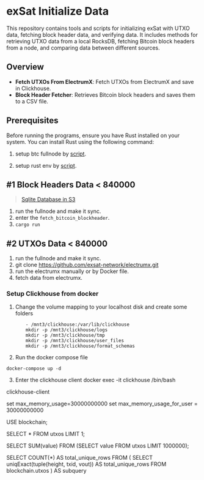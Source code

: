 # exSat Initialize Data

This repository contains tools and scripts for initializing exSat with UTXO data, fetching block header data, and verifying data. It includes methods for retrieving UTXO data from a local RocksDB, fetching Bitcoin block headers from a node, and comparing data between different sources.

## Overview

- **Fetch UTXOs From ElectrumX**: Fetch UTXOs from ElectrumX and save in Clickhouse.
- **Block Header Fetcher**: Retrieves Bitcoin block headers and saves them to a CSV file.

## Prerequisites

Before running the programs, ensure you have Rust installed on your system. You can install Rust using the following command:

1. setup btc fullnode by [script](./setup-bitcoin-fullnode.sh).


2. setup rust env by [script](./setup-rust.sh).

## #1 Block Headers Data < 840000

> [Sqlite Database in S3](https://s3.amazonaws.com/exsat.initialize.data/block_headers_lt_840000_sqlite.zip)


1. run the fullnode and make it sync.
2. enter the `fetch_bitcoin_blockheader`.
3. `cargo run`

## #2 UTXOs Data < 840000

1. run the fullnode and make it sync.
2. git clone https://github.com/exsat-network/electrumx.git
3. run the electrumx manually or by Docker file.
4. fetch data from electrumx.

### Setup Clickhouse from docker
1. Change the volume mapping to your localhost disk and create some folders
```
       - /mnt3/clickhouse:/var/lib/clickhouse
       mkdir -p /mnt3/clickhouse/logs
       mkdir -p /mnt3/clickhouse/tmp
       mkdir -p /mnt3/clickhouse/user_files
       mkdir -p /mnt3/clickhouse/format_schemas

```
2. Run the docker compose file
```
docker-compose up -d
```
3. Enter the clickhouse client 
docker exec -it  clickhouse /bin/bash

clickhouse-client

set max_memory_usage=30000000000
set max_memory_usage_for_user = 30000000000

USE blockchain;

SELECT * FROM utxos LIMIT 1;

SELECT SUM(value) FROM (SELECT value FROM utxos LIMIT 1000000);

SELECT  COUNT(*) AS total_unique_rows  FROM ( SELECT uniqExact(tuple(height, txid, vout)) AS total_unique_rows FROM blockchain.utxos ) AS subquery

```